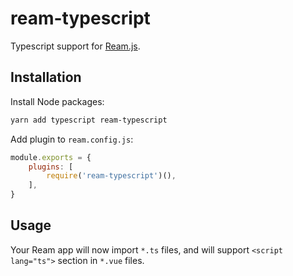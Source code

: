 # ream-typescript

Typescript support for [Ream.js](https://ream.js.org/).

## Installation

Install Node packages:

```bash
yarn add typescript ream-typescript
```

Add plugin to `ream.config.js`:

```js
module.exports = {
	plugins: [
		require('ream-typescript')(),
	],
}
```

## Usage

Your Ream app will now import `*.ts` files, and will support `<script lang="ts">` section in `*.vue` files.
